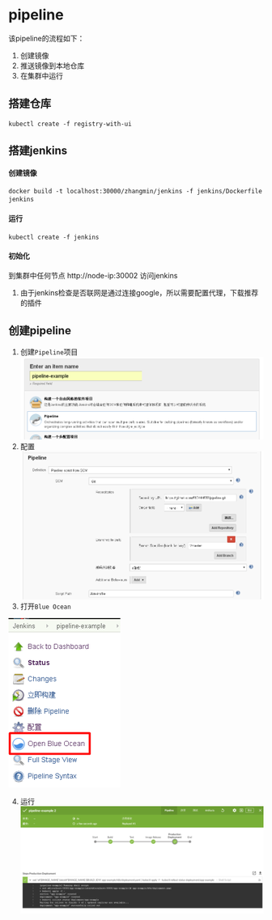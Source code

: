 # pipeline

该pipeline的流程如下：
1. 创建镜像
2. 推送镜像到本地仓库
3. 在集群中运行

## 搭建仓库
```
kubectl create -f registry-with-ui
```

## 搭建jenkins

#### 创建镜像
```
docker build -t localhost:30000/zhangmin/jenkins -f jenkins/Dockerfile jenkins
```

#### 运行
```
kubectl create -f jenkins
```

#### 初始化

到集群中任何节点 http://node-ip:30002 访问jenkins

1. 由于jenkins检查是否联网是通过连接google，所以需要配置代理，下载推荐的插件


## 创建pipeline

1. 创建```Pipeline```项目
![image](https://raw.githubusercontent.com/512444693/resources/master/pipeline/1.png)
2. 配置
![image](https://raw.githubusercontent.com/512444693/resources/master/pipeline/2.png)
3. 打开```Blue Ocean```

![image](https://raw.githubusercontent.com/512444693/resources/master/pipeline/3.png)

4. 运行
![image](https://raw.githubusercontent.com/512444693/resources/master/pipeline/4.png)

